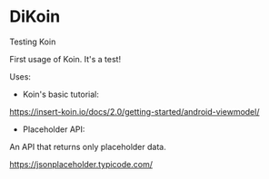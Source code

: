 # DiKoin
Testing Koin

First usage of Koin. It's a test!

Uses:
- Koin's basic tutorial:

https://insert-koin.io/docs/2.0/getting-started/android-viewmodel/

- Placeholder API:

An API that returns only placeholder data.

https://jsonplaceholder.typicode.com/